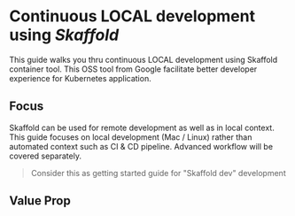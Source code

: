 # Continuous LOCAL development using *Skaffold*
This guide walks you thru continuous LOCAL development using Skaffold container tool. This OSS tool from Google facilitate better developer experience for Kubernetes application.

## Focus
Skaffold can be used for remote development as well as in  local context. This guide focuses on local development (Mac / Linux) rather than automated context such as CI & CD pipeline. Advanced workflow will be covered separately.

> Consider this as getting started guide for "Skaffold dev" development

## Value Prop
